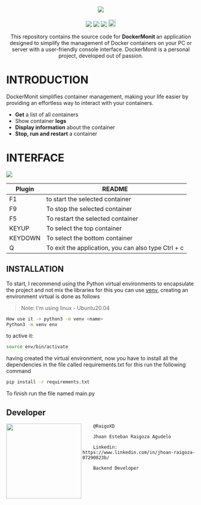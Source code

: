 <h1 align="center">
  <a href="https://www.linkedin.com/in/jhoan-raigoza-07290823b/">
    <img src="https://user-images.githubusercontent.com/66691963/227385489-822f1dfa-1c30-4d12-8535-4f7bf237a3e2.png">
  </a>
</h1>
<p align="center">
<a target="_blank" href="https://www.python.org/"><img src="https://badgen.net/badge/python/3.10"/></a> 
<a target="_blank" href="https://pypi.org/project/rich/"><img src="https://badgen.net/badge/Rich/13.3.2/green" /></a>
<a href="https://docker-py.readthedocs.io/en/stable/"><img src="https://badgen.net/badge/Dockers_SDK/6.0.1"/></a>
<a target="_blank" href="https://www.linkedin.com/in/jhoan-raigoza-07290823b/"><img height="20" src="https://img.shields.io/badge/LinkedIn-0077B5?style=for-the-badge&logo=linkedin&logoColor=white" /></a>
</p>

<p align="center">
  This repository contains the source code for <strong> DockerMonit </strong>
  an application designed to simplify the management of Docker containers on your PC or server with a user-friendly console interface. DockerMonit is a personal project, developed out of passion. 
</p>

# INTRODUCTION

DockerMonit simplifies container management, making your life easier by providing an effortless way to interact with your containers. 

* **Get** a list of all containers
* Show container **logs**
* **Display information** about the container
* **Stop, run and restart** a container

# INTERFACE

<img aling="center" src="https://user-images.githubusercontent.com/66691963/227390858-7e55c9d4-7e0f-46af-bc08-a5ccaabca084.png">

| Plugin | README |
| ------ | ------ |
| F1 | to start the selected container |
| F9 | To stop the selected container |
| F5 | To restart the selected container |
| KEYUP | To select the top container |
| KEYDOWN | To select the bottom container |
| Q | To exit the application, you can also type Ctrl + c |

## INSTALLATION

To start, I recommend using the Python virtual environments to encapsulate the project and not mix the libraries for this you can use [venv](https://docs.python.org/es/3.8/library/venv.html), creating an environment virtual is done as follows
> Note: I'm using linux - Ubuntu20.04

```sh
How use it -> python3 -m venv <name>
Python3 -m venv env    
```
to active it:
```sh
source env/bin/activate    
```
having created the virtual environment, now you have to install all the dependencies in the file called requirements.txt for this run the following command
```sh
pip install -r requirements.txt   
```

To finish run the file named main.py
## Developer

<p>
    <img align="left" width="200" height="200" src="https://avatars.githubusercontent.com/u/66691963?v=4">
    <P>
        
        @RaigoXD
        
        Jhoan Esteban Raigoza Agudelo
        
        Linkedin: https://www.linkedin.com/in/jhoan-raigoza-07290823b/
        
        Backend Developer
